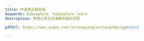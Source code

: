 ```yaml
---
title: 开通青云服务器
keywords: Kubesphere, Kubesphere learn
description: 熟悉公有云开通服务器的流程

pdfUrl: https://www.yuque.com/leifengyang/oncloud/mbvigg#2ASxH

---
```


